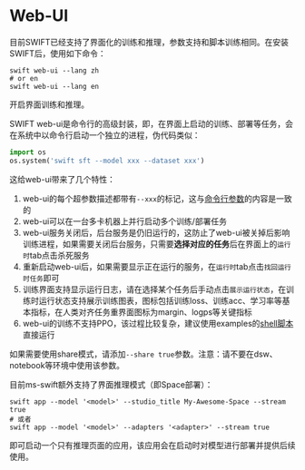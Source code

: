 # Web-UI

目前SWIFT已经支持了界面化的训练和推理，参数支持和脚本训练相同。在安装SWIFT后，使用如下命令：

```shell
swift web-ui --lang zh
# or en
swift web-ui --lang en
```

开启界面训练和推理。

SWIFT web-ui是命令行的高级封装，即，在界面上启动的训练、部署等任务，会在系统中以命令行启动一个独立的进程，伪代码类似：
```python
import os
os.system('swift sft --model xxx --dataset xxx')
```

这给web-ui带来了几个特性：
1. web-ui的每个超参数描述都带有`--xxx`的标记，这与[命令行参数](../Instruction/命令行参数.md)的内容是一致的
2. web-ui可以在一台多卡机器上并行启动多个训练/部署任务
3. web-ui服务关闭后，后台服务是仍旧运行的，这防止了web-ui被关掉后影响训练进程，如果需要关闭后台服务，只需要**选择对应的任务**后在界面上的`运行时`tab点击杀死服务
4. 重新启动web-ui后，如果需要显示正在运行的服务，在`运行时`tab点击`找回运行时任务`即可
5. 训练界面支持显示运行日志，请在选择某个任务后手动点击`展示运行状态`，在训练时运行状态支持展示训练图表，图标包括训练loss、训练acc、学习率等基本指标，在人类对齐任务重界面图标为margin、logps等关键指标
6. web-ui的训练不支持PPO，该过程比较复杂，建议使用examples的[shell脚本](https://github.com/modelscope/ms-swift/tree/main/examples/train/rlhf/ppo)直接运行

如果需要使用share模式，请添加`--share true`参数。注意：请不要在dsw、notebook等环境中使用该参数。

目前ms-swift额外支持了界面推理模式（即Space部署）：

```shell
swift app --model '<model>' --studio_title My-Awesome-Space --stream true
# 或者
swift app --model '<model>' --adapters '<adapter>' --stream true
```
即可启动一个只有推理页面的应用，该应用会在启动时对模型进行部署并提供后续使用。
